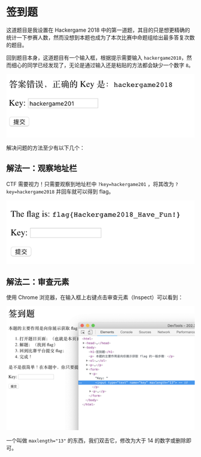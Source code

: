 # 签到题

这道题目是我设置在 Hackergame 2018 中的第一道题，其目的只是想更精确的统计一下参赛人数，然而没想到本题也成为了本次比赛中命题组给出最多答复次数的题目。

回到题目本身，这道题目有一个输入框，根据提示需要输入 `hackergame2018`，然而细心的同学已经发现了，无论是通过输入还是粘贴的方法都会缺少一个数字 `8`。

![image-20181016015633115](images/image-20181016015633115.png)

解决问题的方法至少有以下几个：

## 解法一：观察地址栏

CTF 需要视力！只需要观察到地址栏中 `?key=hackergame201` ，将其改为 `?key=hackergame2018` 并回车就可以得到 flag。

![image-20181016015820553](images/image-20181016015820553.png)

## 解法二：审查元素

使用 Chrome 浏览器，在输入框上右键点击审查元素（Inspect）可以看到：

![image-20181016020015148](images/image-20181016020015148.png)

一个叫做 `maxlength="13"` 的东西，我们双击它，修改为大于 14 的数字或删除即可。